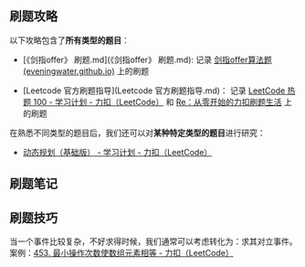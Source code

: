 ## 刷题攻略

以下攻略包含了**所有类型的题目**：

-  [《剑指offer》 刷题.md](《剑指offer》 刷题.md):    记录 [剑指offer算法题 (eveningwater.github.io)](https://eveningwater.github.io/to-offer/#/README) 上的刷题

-  [Leetcode 官方刷题指导](Leetcode 官方刷题指导.md)： 记录 [LeetCode 热题 100 - 学习计划 - 力扣（LeetCode）](https://leetcode.cn/studyplan/top-100-liked/) 和 [Re：从零开始的力扣刷题生活](https://leetcode.cn/circle/discuss/E3yavq/) 上的刷题

在熟悉不同类型的题目后，我们还可以对**某种特定类型的题目**进行研究：

- [动态规划（基础版） - 学习计划 - 力扣（LeetCode）](https://leetcode.cn/studyplan/dynamic-programming/)





## 刷题笔记







## 刷题技巧

当一个事件比较复杂，不好求得时候，我们通常可以考虑转化为：求其对立事件。案例：[453. 最小操作次数使数组元素相等 - 力扣（LeetCode）](https://leetcode.cn/problems/minimum-moves-to-equal-array-elements/)









